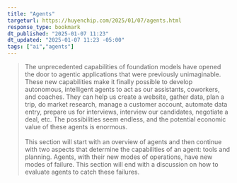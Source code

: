 ```yaml
---
title: "Agents"
targeturl: https://huyenchip.com/2025/01/07/agents.html
response_type: bookmark
dt_published: "2025-01-07 11:23"
dt_updated: "2025-01-07 11:23 -05:00"
tags: ["ai","agents"]
---
```


> The unprecedented capabilities of foundation models have opened the door to agentic applications that were previously unimaginable. These new capabilities make it finally possible to develop autonomous, intelligent agents to act as our assistants, coworkers, and coaches. They can help us create a website, gather data, plan a trip, do market research, manage a customer account, automate data entry, prepare us for interviews, interview our candidates, negotiate a deal, etc. The possibilities seem endless, and the potential economic value of these agents is enormous.  
> <br>
> This section will start with an overview of agents and then continue with two aspects that determine the capabilities of an agent: tools and planning. Agents, with their new modes of operations, have new modes of failure. This section will end with a discussion on how to evaluate agents to catch these failures.
